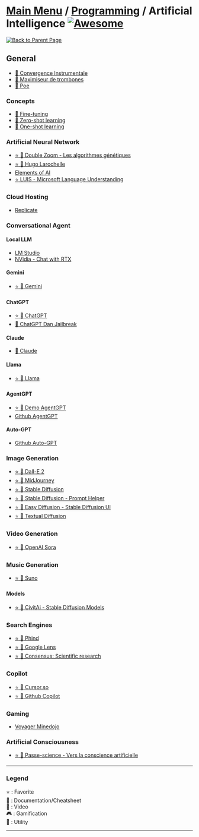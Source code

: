 # [Main Menu](../../README.md) / [Programming](../README.md) / Artificial Intelligence [![Awesome](https://awesome.re/badge-flat.svg)](https://awesome.re)

[![Back to Parent Page](https://img.shields.io/badge/-Back_to_Parent_Page-blue?style=for-the-badge)](../README.md)

## General
- [:book: Convergence Instrumentale](https://fr.wikipedia.org/wiki/Convergence_instrumentale)
- [:book: Maximiseur de trombones](https://fr.wikipedia.org/wiki/Convergence_instrumentale#Maximiseur_de_trombones)
- [:wrench: Poe](https://poe.com/)

### Concepts
- [:book: Fine-tuning](https://en.wikipedia.org/wiki/Fine-tuning_(deep_learning))
- [:book: Zero-shot learning](https://en.wikipedia.org/wiki/Zero-shot_learning)
- [:book: One-shot learning](https://en.wikipedia.org/wiki/One-shot_learning_(computer_vision))

### Artificial Neural Network
- [:star: :book: Double Zoom - Les algorithmes génétiques](http://doublezoom.free.fr/programmation/AG_Principe.php)
- [:star: :movie_camera: Hugo Larochelle](https://www.youtube.com/user/hugolarochelle/playlists)
- [Elements of AI](https://course.elementsofai.com/)
- [:star: LUIS - Microsoft Language Understanding](https://www.luis.ai/)

### Cloud Hosting

- [Replicate](https://replicate.com)

### Conversational Agent

#### Local LLM
- [LM Studio](https://lmstudio.ai/)
- [NVidia - Chat with RTX](https://www.nvidia.com/en-us/ai-on-rtx/chat-with-rtx-generative-ai/)

#### Gemini
- [:star: :wrench: Gemini](https://gemini.google.com/app)

#### ChatGPT
- [:star: :wrench: ChatGPT](https://chat.openai.com/chat)
- [:book: ChatGPT Dan Jailbreak](https://gist.github.com/coolaj86/6f4f7b30129b0251f61fa7baaa881516)

#### Claude
- [:wrench: Claude](https://www.anthropic.com/claude)

#### Llama
- [:star: :wrench: Llama](https://ai.meta.com/llama/)

#### AgentGPT
- [:star: :wrench: Demo AgentGPT](https://agentgpt.reworkd.ai)
- [Github AgentGPT](https://github.com/reworkd/AgentGPT)

#### Auto-GPT
- [Github Auto-GPT](https://github.com/Significant-Gravitas/Auto-GPT)

### Image Generation
- [:star: :wrench: Dall-E 2](https://labs.openai.com)
- [:star: :wrench: MidJourney](https://www.midjourney.com/)
- [:star: :wrench: Stable Diffusion](https://stablediffusionweb.com/#demo)
- [:star: :wrench: Stable Diffusion - Prompt Helper](https://www.stable-diffusion-france.fr/prompt-helper.php)
- [:star: :wrench: Easy Diffusion - Stable Diffusion UI](https://github.com/cmdr2/stable-diffusion-ui)
- [:star: :book: Textual Diffusion](https://textual-inversion.github.io/)

### Video Generation
- [:star: :wrench: OpenAI Sora](https://openai.com/sora)

### Music Generation
- [:star: :wrench: Suno](https://suno.com/)

#### Models
- [:star: :wrench: CivitAi - Stable Diffusion Models](https://civitai.com)

### Search Engines
- [:star: :wrench: Phind](https://www.phind.com/)
- [:star: :wrench: Google Lens](https://lens.google/intl/fr/)
- [:star: :wrench: Consensus: Scientific research](https://consensus.app/search/)

### Copilot
- [:star: :wrench: Cursor.so](https://www.cursor.so)
- [:star: :wrench: Github Copilot](https://copilot.github.com/)

### Gaming
- [Voyager Minedojo](https://voyager.minedojo.org)

### Artificial Consciousness
- [:star: :movie_camera: Passe-science - Vers la conscience artificielle](https://www.youtube.com/watch?v=ChcYySk_jro)

---

### Legend
:star: : Favorite\
:book: : Documentation/Cheatsheet\
:movie_camera: : Video\
:video_game: : Gamification\
:wrench: : Utility

---

